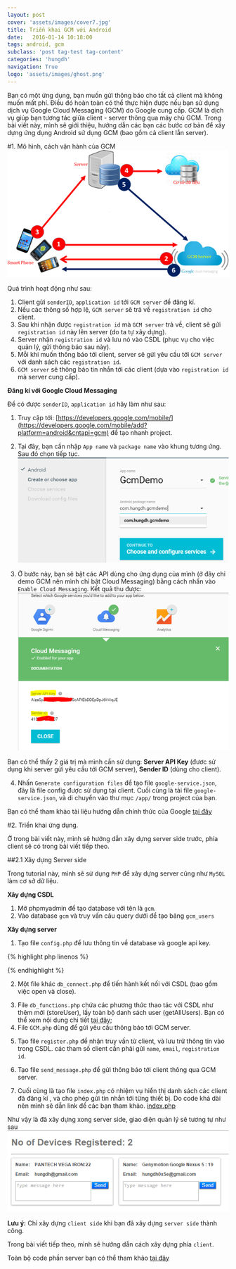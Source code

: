 ```yaml
---
layout: post
cover: 'assets/images/cover7.jpg'
title: Triển khai GCM với Android
date:   2016-01-14 10:18:00
tags: android, gcm
subclass: 'post tag-test tag-content'
categories: 'hungdh'
navigation: True
logo: 'assets/images/ghost.png'
---
```


Bạn có một ứng dụng, bạn muốn gửi thông báo cho tất cả client mà không muốn mất phí.
Điều đó hoàn toàn có thể thực hiện được nếu bạn sử dụng dịch vụ Google Cloud Messaging (GCM) do Google cung cấp.
GCM là dịch vụ giúp bạn tương tác giữa client - server thông qua máy chủ GCM.
Trong bài viết này, mình sẽ giới thiệu, hướng dẫn các bạn các bước cơ bản để xây dựng ứng dụng Android sử dụng GCM (bao gồm cả client lẫn server).

#1. Mô hình, cách vận hành của GCM
![Sơ đồ vận hành của GCM](/assets/images/2016/01/gcm-diagram.png)

Quá trình hoạt động như sau:

1. Client gửi `senderID`, `application id` tới `GCM server` để đăng kí.
2. Nếu các thông số hợp lệ, `GCM server` sẽ trả về `registration id` cho client.
3. Sau khi nhận được `registration id` mà `GCM server` trả về, client sẽ  gửi `registration id` này lên server (do ta tự xây dựng).
4. Server nhận `registration id` và lưu nó vào CSDL (phục vụ cho việc quản lý, gửi thông báo sau này).
5. Mỗi khi muốn thông báo tới client, server sẽ gửi yêu cầu tới `GCM server` với danh sách các `registration id`.
6. `GCM server` sẽ thông báo tin nhắn tới các client (dựa vào `registration id` mà server cung cấp).

**Đăng kí với Google Cloud Messaging**

Để có được `senderID`, `application id` hãy làm như sau:

1. Truy cập tới: [https://developers.google.com/mobile/](https://developers.google.com/mobile/add?platform=android&cntapi=gcm) để tạo nhanh project.
2. Tại đây, bạn cần nhập `App name` và `package name` vào khung tương ứng. Sau đó chọn tiếp tục.
![Đăng kí API cho ứng dụng](/assets/images/2016/01/gcm-registration-api-1.png)

3. Ở bước này, bạn sẽ bật các API dùng cho ứng dụng của mình (ở đây chỉ demo GCM nên mình chỉ bật Cloud Messaging) bằng cách nhấn vào `Enable Cloud Messaging`.
Kết quả thu được:
![Đăng kí API cho ứng dụng](/assets/images/2016/01/gcm-registration-api-2.png)

  Bạn có thể thấy 2 giá trị mà mình cần sử dụng: **Server API Key** (đươc sử dụng khi server gửi yêu cầu tới GCM server), **Sender ID** (dùng cho client).

4. Nhấn `Generate configuration files` để tạo file `google-service.json`, đây là file config được sử dụng tại client.
Cuối cùng là tải file `google-service.json`, và di chuyển vào thư mục `/app/` trong project của bạn.

  Bạn có thể tham khảo tài liệu hướng dẫn chính thức của Google [tại đây](https://developers.google.com/cloud-messaging/android/client?configured=true)

#2. Triển khai ứng dụng.

  Ở trong bài viết này, mình sẽ hướng dẫn xây dựng server side trước, phía client sẽ có trong bài viết tiếp theo.

##2.1 Xây dựng Server side

  Trong tutorial này, mình sẽ sử dụng `PHP` để xây dựng server cũng như `MySQL` làm cơ sở dữ liệu. 

**Xây dựng CSDL**

1. Mở phpmyadmin để tạo database với tên là `gcm`.
2. Vào database `gcm` và truy vấn câu query dưới để tạo bảng `gcm_users`
<script src="https://gist.github.com/hungdh0x5e/9feae65b241f36fb248e.js"></script>

**Xây dựng server**

1. Tạo file `config.php` để lưu thông tin về database và google api key.


{% highlight php linenos %}
<?php
/**
 * Database config variables
 */
define("DB_HOST", "localhost");
define("DB_USER", "root");
define("DB_PASSWORD", "123456");
define("DB_DATABASE", "gcm");
/*
 * Google API Key
 */
define("GOOGLE_API_KEY", "AIzaSyA7mqASFSAFASFSAEbDDEpDpJ6kViqJE"); 
?>
{% endhighlight %}

<script src="https://gist.github.com/hungdh0x5e/d672489ff2c48cb70ea7.js"></script>
2. Một file khác `db_connect.php` để tiến hành kết nối với CSDL (bao gồm việc open và close).
<script src="https://gist.github.com/hungdh0x5e/3383e5f729c5053d72db.js"></script>
3. File `db_functions.php` chứa các phương thức thao tác với CSDL như thêm mới (storeUser), lấy toàn bộ danh sách user (getAllUsers). 
Bạn có thể xem nội dung chi tiết [tại đây](https://gist.github.com/hungdh0x5e/6f04d2e4b205d440ac1d);
4. File `GCM.php` dùng để gửi yêu cầu thông báo tới GCM server.
<script src="https://gist.github.com/hungdh0x5e/ff98e4007e4aec0b2aba.js"></script>
5. Tạo file `register.php` để nhận truy vấn từ client, và lưu trữ thông tin vào trong CSDL. 
các tham số client cần phải gửi `name`, `email`, `registration id`.
<script src="https://gist.github.com/hungdh0x5e/77c3836a45b76f9e58fa.js"></script>
6. Tạo file `send_message.php` để gửi thông báo tới client thông qua GCM server.
<script src="https://gist.github.com/hungdh0x5e/76ff3d300b1007d92de0.js"></script>
7. Cuối cùng là tạo file `index.php` có nhiệ̣m vụ̣ hiể̉n thị̣ danh sách các client đã đăng kí , và cho phép gửi tin nhắn tới từng thiết bị̣. Do code khá dài nên mình sẽ dẫn link để các bạn tham khảo.
[index.php](https://gist.github.com/hungdh0x5e/a193f86ddbe2c234ba99)

Như vậy là đã xây dựng xong server side, giao diện quản lý sẽ tương tự như sau
![Giao diện quản lý](/assets/images/2016/01/gcm-admin.png)

<script src="https://gist.github.com/hungdh0x5e/58ee362e8b18946f938c.js"></script>

**Lưu ý:** Chỉ xây dựng `client side` khi bạn đã xây dựng `server side` thành công.

Trong bài viết tiếp theo, mình sẽ hướng dẫn cách xây dựng phía `client`.

Toàn bộ code phần server bạn có thể tham khảo [tại đây](https://github.com/hungdh0x5e/GoogleCloudMessaging/tree/master/gcm)
